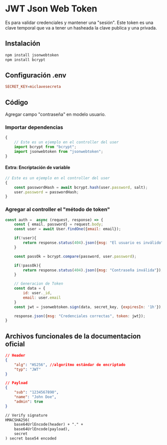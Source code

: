 # JWT Json Web Token
Es para validar credenciales y mantener una "sesión". 
Este token es una clave temporal que va a tener un hasheada la clave publica y una privada.

## Instalación

```bash
npm install jsonwebtoken
npm install bcrypt
```
## Configuración .env
```conf
SECRET_KEY=miclavesecreta
```

## Código
Agregar campo "contraseña" en modelo usuario.

### Importar dependencias
```js
{
    // Este es un ejemplo en el controller del user
    import bcrypt from "bcrypt";
    import jsonwebtoken from "jsonwebtoken";
}
```

#### Extra: Encriptación de variable
```js
// Este es un ejemplo en el controller del user
{
    const passwordHash = await bcrypt.hash(user.password, salt);
    user.password = passwordHash;
}
```

### Agregar al controller el "método de token"
```js
const auth =  async (request, response) => {
    const { email, password} = request.body;
    const user = await User.findOne({email: email});

    if(!user){
        return response.status(404).json({msg: "El usuario es inválido"});
    }

    const passOk = bcrypt.compare(password, user.password);

    if(!passOk){
        return response.status(404).json({msg: "Contraseña inválida"});
    }

    // Generacion de Token
    const data = {
        id: user._id,
        email: user.email
    }
    const jwt = jsonwebtoken.sign(data, secret_key, {expiresIn: '1h'});

    response.json({msg: "Credenciales correctas", token: jwt});
}
```

## Archivos funcionales de la documentacion oficial
```json
// Header
{
    "alg": "HS256", //algoritmo estándar de encriptado
    "typ": "JWT"
}
```

```json
// Payload
{
    "sub": "1234567890",
    "name": "John Doe",
    "admin": true
}
```

```txt
// Verify signature
HMACSHA256(
    base64UrlEncode(header) + "." +
    base64UrlEncode(payload),
    secret
) secret base54 encoded
```
